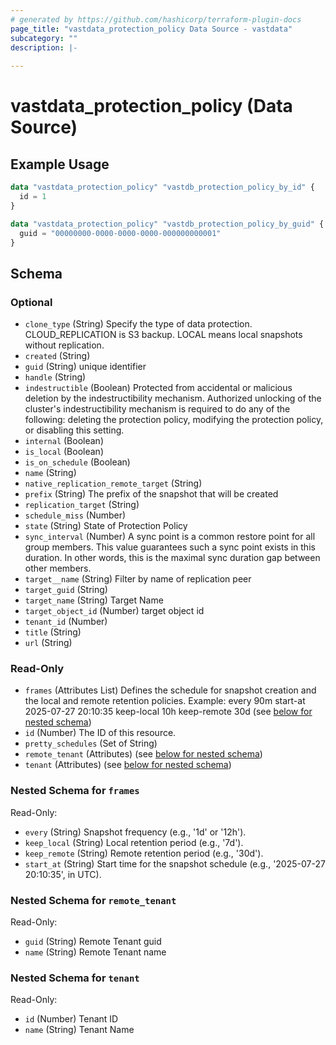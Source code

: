 ```yaml
---
# generated by https://github.com/hashicorp/terraform-plugin-docs
page_title: "vastdata_protection_policy Data Source - vastdata"
subcategory: ""
description: |-
  
---
```


# vastdata_protection_policy (Data Source)



## Example Usage

```terraform
data "vastdata_protection_policy" "vastdb_protection_policy_by_id" {
  id = 1
}

data "vastdata_protection_policy" "vastdb_protection_policy_by_guid" {
  guid = "00000000-0000-0000-0000-000000000001"
}
```

<!-- schema generated by tfplugindocs -->
## Schema

### Optional

- `clone_type` (String) Specify the type of data protection. CLOUD_REPLICATION is S3 backup. LOCAL means local snapshots without replication.
- `created` (String)
- `guid` (String) unique identifier
- `handle` (String)
- `indestructible` (Boolean) Protected from accidental or malicious deletion by the indestructibility mechanism. Authorized unlocking of the cluster's indestructibility mechanism is required to do any of the following: deleting the protection policy, modifying the protection policy, or disabling this setting.
- `internal` (Boolean)
- `is_local` (Boolean)
- `is_on_schedule` (Boolean)
- `name` (String)
- `native_replication_remote_target` (String)
- `prefix` (String) The prefix of the snapshot that will be created
- `replication_target` (String)
- `schedule_miss` (Number)
- `state` (String) State of Protection Policy
- `sync_interval` (Number) A sync point is a common restore point for all group members. This value guarantees such a sync point exists in this duration. In other words, this is the maximal sync duration gap between other members.
- `target__name` (String) Filter by name of replication peer
- `target_guid` (String)
- `target_name` (String) Target Name
- `target_object_id` (Number) target object id
- `tenant_id` (Number)
- `title` (String)
- `url` (String)

### Read-Only

- `frames` (Attributes List) Defines the schedule for snapshot creation and the local and remote retention policies. Example: every 90m start-at 2025-07-27 20:10:35 keep-local 10h keep-remote 30d (see [below for nested schema](#nestedatt--frames))
- `id` (Number) The ID of this resource.
- `pretty_schedules` (Set of String)
- `remote_tenant` (Attributes) (see [below for nested schema](#nestedatt--remote_tenant))
- `tenant` (Attributes) (see [below for nested schema](#nestedatt--tenant))

<a id="nestedatt--frames"></a>
### Nested Schema for `frames`

Read-Only:

- `every` (String) Snapshot frequency (e.g., '1d' or '12h').
- `keep_local` (String) Local retention period (e.g., '7d').
- `keep_remote` (String) Remote retention period (e.g., '30d').
- `start_at` (String) Start time for the snapshot schedule (e.g., '2025-07-27 20:10:35', in UTC).


<a id="nestedatt--remote_tenant"></a>
### Nested Schema for `remote_tenant`

Read-Only:

- `guid` (String) Remote Tenant guid
- `name` (String) Remote Tenant name


<a id="nestedatt--tenant"></a>
### Nested Schema for `tenant`

Read-Only:

- `id` (Number) Tenant ID
- `name` (String) Tenant Name
